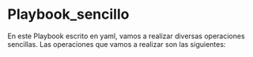 # Playbook_sencillo
En este Playbook escrito en yaml, vamos a realizar diversas operaciones sencillas. Las operaciones que vamos a realizar son las siguientes:
